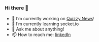### Hi there 👋

- 🔭 I’m currently working on [Quizzy.News](https://github.com/Quizzy-News/app)!
- 🌱 I’m currently learning socket.io
- 💬 Ask me about anything!
- 📫 How to reach me: [linkedIn](https://www.linkedin.com/in/caleb-cleghorn-31843b189/)

